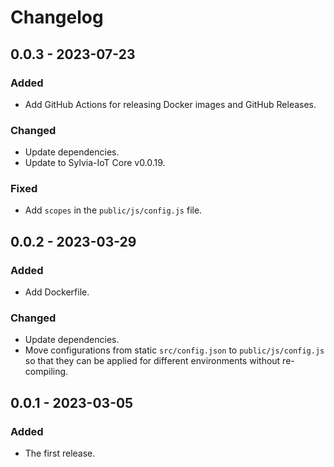 # Changelog

## 0.0.3 - 2023-07-23

### Added

- Add GitHub Actions for releasing Docker images and GitHub Releases.

### Changed

- Update dependencies.
- Update to Sylvia-IoT Core v0.0.19.

### Fixed

- Add `scopes` in the `public/js/config.js` file.

## 0.0.2 - 2023-03-29

### Added

- Add Dockerfile.

### Changed

- Update dependencies.
- Move configurations from static `src/config.json` to `public/js/config.js` so that they can be applied for different environments without re-compiling.

## 0.0.1 - 2023-03-05

### Added

- The first release.
